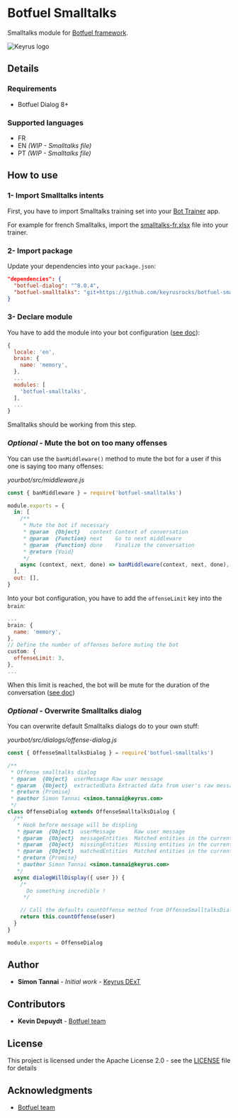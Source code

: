 # Botfuel Smalltalks

Smalltalks module for [Botfuel framework](https://github.com/Botfuel/botfuel-dialog).


![Keyrus logo](https://innovation-itday.fr/wp-content/uploads/2018/04/Keyrus-logo_insightToValue_ssfond_500x250px_web-Keyrus-France-500x250.png)

## Details

### Requirements
* Botfuel Dialog 8+

### Supported languages

* FR
* EN *(WIP - Smalltalks file)*
* PT *(WIP - Smalltalks file)*

## How to use

### 1- Import Smalltalks intents

First, you have to import Smalltalks training set into your [Bot Trainer](https://app.botfuel.io/) app.

For example for french Smalltalks, import the [smalltalks-fr.xlsx](smalltalks-fr.xlsx) file into your trainer.

### 2- Import package
Update your dependencies into your `package.json`:

```json
"dependencies": {
  "botfuel-dialog": "^8.0.4",
  "botfuel-smalltalks": "git+https://github.com/keyrusrocks/botfuel-smalltalks.git"
}
```

### 3- Declare module
You have to add the module into your bot configuration ([see doc](https://docs.botfuel.io/dialog/modules/overview#adding-a-module-to-the-bot-configuration-file)):

```js
{
  locale: 'en',
  brain: {
    name: 'memory',
  },
  ...
  modules: [
    'botfuel-smalltalks',
  ],
  ...
}
```

Smalltalks should be working from this step.

### *Optional* - Mute the bot on too many offenses

You can use the `banMiddleware()` method to mute the bot for a user if this one is saying too many offenses:

*yourbot/src/middleware.js*
```js
const { banMiddleware } = require('botfuel-smalltalks')

module.exports = {
  in: [
    /**
     * Mute the bot if necessary
     * @param  {Object}   context Context of conversation
     * @param  {Function} next    Go to next middleware
     * @param  {Function} done    Finalize the conversation
     * @return {Void}
     */
    async (context, next, done) => banMiddleware(context, next, done),
  ],
  out: [],
}
```

Into your bot configuration, you have to add the `offenseLimit` key into the `brain`:

```js
...
brain: {
  name: 'memory',
},
// Define the number of offenses before muting the bot
custom: {
  offenseLimit: 3,
},
...
```

When this limit is reached, the bot will be mute for the duration of the conversation ([see doc](https://docs.botfuel.io/dialog/reference/configuration#parameters-1))

### *Optional* - Overwrite Smalltalks dialog

You can overwrite default Smalltalks dialogs do to your own stuff:

*yourbot/src/dialogs/offense-dialog.js*

```js
const { OffenseSmalltalksDialog } = require('botfuel-smalltalks')

/**
 * Offense smalltalks dialog
 * @param  {Object}  userMessage Raw user message
 * @param  {Object}  extractedData Extracted data from user's raw message, based on Extractor
 * @return {Promise}
 * @author Simon Tannai <simon.tannai@keyrus.com>
 */
class OffenseDialog extends OffenseSmalltalksDialog {
  /**
   * Hook before message will be displing
   * @param  {Object}  userMessage      Raw user message
   * @param  {Object}  messageEntities  Matched entities in the current message
   * @param  {Object}  missingEntities  Missing entities in the current conversation
   * @param  {Object}  matchedEntities  Matched entities in the current conversation
   * @return {Promise}
   * @author Simon Tannai <simon.tannai@keyrus.com>
   */
  async dialogWillDisplay({ user }) {
    /*
      Do something incredible !
     */

    // Call the defaults countOffense method from OffenseSmalltalksDialog class
    return this.countOffense(user)
  }
}

module.exports = OffenseDialog
```

## Author

* **Simon Tannai** - *Initial work* - [Keyrus DExT](http://www.keyrus.fr/)

## Contributors

* **Kevin Depuydt** - [Botfuel team](http://www.botfuel.io/en)

## License

This project is licensed under the Apache License 2.0 - see the [LICENSE](LICENSE) file for details

## Acknowledgments
* [Botfuel team](https://www.botfuel.io/en)
